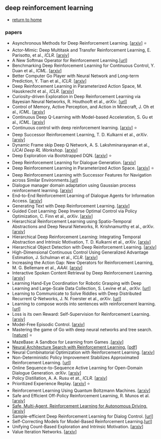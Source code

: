 ## deep reinforcement learning

- [return to home](../../README.md)

### papers

- Asynchronous Methods for Deep Reinforcement Learning. [[arxiv](http://arxiv.org/abs/1602.01783)] :star: 
- Actor-Mimic: Deep Multitask and Transfer Reinforcement Learning, E. Parisotto, et al., *ICLR*. [[arxiv](http://arxiv.org/abs/1511.06342)]
- A New Softmax Operator for Reinforcement Learning.[[url](https://128.84.21.199/abs/1612.05628?context=cs)]
- Benchmarking Deep Reinforcement Learning for Continuous Control, Y. Duan et al., *ICML*. [[arxiv](https://arxiv.org/abs/1604.06778)]
- Better Computer Go Player with Neural Network and Long-term Prediction, Y. Tian et al., *ICLR*. [[arxiv](http://arxiv.org/abs/1511.06410)]
- Deep Reinforcement Learning in Parameterized Action Space, M. Hausknecht et al., *ICLR*. [[arxiv](http://arxiv.org/abs/1511.04143)]
- Curiosity-driven Exploration in Deep Reinforcement Learning via Bayesian Neural Networks, R. Houthooft et al., *arXiv*. [[url](http://arxiv.org/abs/1605.09674)]
- Control of Memory, Active Perception, and Action in Minecraft, J. Oh et al., *ICML*. [[arxiv](http://arxiv.org/abs/1605.09128)]
- Continuous Deep Q-Learning with Model-based Acceleration, S. Gu et al., *ICML*. [[arxiv](http://arxiv.org/abs/1603.00748)]
- Continuous control with deep reinforcement learning. [[arxiv](http://arxiv.org/abs/1509.02971)] :star: 
- Deep Successor Reinforcement Learning, T. D. Kulkarni et al., *arXiv*. [[arxiv](http://arxiv.org/abs/1606.02396)]
- Dynamic Frame skip Deep Q Network, A. S. Lakshminarayanan et al., *IJCAI Deep RL Workshop*. [[arxiv](http://arxiv.org/abs/1605.05365)]
- Deep Exploration via Bootstrapped DQN. [[arxiv](http://arxiv.org/abs/1602.04621)] :star: 
- Deep Reinforcement Learning for Dialogue Generation. [[arxiv](https://arxiv.org/abs/1606.01541)]
- Deep Reinforcement Learning in Parameterized Action Space. [[arxiv](http://arxiv.org/abs/1511.04143)] :star: 
- Deep Reinforcement Learning with Successor Features for Navigation across Similar Environments.[[url](https://scirate.com/arxiv/1612.05533)]
- Dialogue manager domain adaptation using Gaussian process reinforcement learning. [[arxiv](https://arxiv.org/abs/1609.02846)]
- End-to-End Reinforcement Learning of Dialogue Agents for Information Access. [[arxiv](https://arxiv.org/abs/1609.00777)]
- Generating Text with Deep Reinforcement Learning. [[arxiv](https://arxiv.org/abs/1510.09202)]
- Guided Cost Learning: Deep Inverse Optimal Control via Policy Optimization, C. Finn et al., *arXiv*. [[arxiv](http://arxiv.org/abs/1603.00448)]
- Hierarchical Reinforcement Learning using Spatio-Temporal Abstractions and Deep Neural Networks, R. Krishnamurthy et al., *arXiv*. [[arxiv](https://arxiv.org/abs/1605.05359)]
- Hierarchical Deep Reinforcement Learning: Integrating Temporal Abstraction and Intrinsic Motivation, T. D. Kulkarni et al., *arXiv*. [[arxiv](https://arxiv.org/abs/1604.06057)]
- Hierarchical Object Detection with Deep Reinforcement Learning. [[arxiv](https://arxiv.org/abs/1611.03718)]
- High-Dimensional Continuous Control Using Generalized Advantage Estimation, J. Schulman et al., *ICLR*. [[arxiv](http://arxiv.org/abs/1506.02438)]
- Increasing the Action Gap: New Operators for Reinforcement Learning, M. G. Bellemare et al., *AAAI*. [[arxiv](http://arxiv.org/abs/1512.04860)]
- Interactive Spoken Content Retrieval by Deep Reinforcement Learning. [[arxiv](https://arxiv.org/abs/1609.05234)]
- Learning Hand-Eye Coordination for Robotic Grasping with Deep Learning and Large-Scale Data Collection, S. Levine et al., *arXiv*. [[url](http://arxiv.org/abs/1603.02199)]
- Learning to Communicate to Solve Riddles with Deep Distributed Recurrent Q-Networks, J. N. Foerster et al., *arXiv*. [[url](http://arxiv.org/abs/1602.02672)]
- Learning to compose words into sentences with reinforcement learning. [[url](https://www.google.com.hk/url?sa=t&rct=j&q=&esrc=s&source=web&cd=3&cad=rja&uact=8&ved=0ahUKEwim56OJ1I_RAhUJi1QKHcDRAEYQFgg2MAI&url=https%3A%2F%2Fwww.reddit.com%2Fr%2FMachineLearning%2Fcomments%2F5b373g%2Fr_learning_to_compose_words_into_sentences_with%2F&usg=AFQjCNFBoour5fTqAiKQF1NXNon2e-j9pA)]
- Loss is its own Reward: Self-Supervision for Reinforcement Learning.[[arxiv](https://arxiv.org/abs/1612.07307)]
- Model-Free Episodic Control. [[arxiv](http://arxiv.org/abs/1606.04460)]
- Mastering the game of Go with deep neural networks and tree search. [[nature](http://www.nature.com/nature/journal/v529/n7587/full/nature16961.html)] :star: 
- MazeBase: A Sandbox for Learning from Games .[[arxiv](http://arxiv.org/abs/1511.07401)]
- [Neural Architecture Search with Reinforcement Learning.](https://mp.weixin.qq.com/s?__biz=MzI0ODcxODk5OA==&mid=2247483966&idx=1&sn=e3fde0461e10e220aca322ca9395958c) [[pdf](https://openreview.net/pdf?id=r1Ue8Hcxg)]
- Neural Combinatorial Optimization with Reinforcement Learning. [[arxiv](https://arxiv.org/abs/1611.09940)]
- Non-Deterministic Policy Improvement Stabilizes Approximated Reinforcement Learning. [[url](https://ewrl.files.wordpress.com/2016/11/ewrl13-2016-submission_2.pdf)]
- Online Sequence-to-Sequence Active Learning for Open-Domain Dialogue Generation. *arXiv*. [[arxiv](https://arxiv.org/abs/1612.03929)]
- Policy Distillation, A. A. Rusu et at., *ICLR*. [[arxiv](http://arxiv.org/abs/1511.06295)]
- Prioritized Experience Replay. [[arxiv](http://arxiv.org/abs/1511.05952)] :star:
- Reinforcement Learning Using Quantum Boltzmann Machines. [[arxiv](https://arxiv.org/abs/1612.05695)]
- Safe and Efficient Off-Policy Reinforcement Learning, R. Munos et al.[[arxiv](https://arxiv.org/abs/1606.02647)]
- [Safe, Multi-Agent, Reinforcement Learning for Autonomous Driving.](https://zhuanlan.zhihu.com/p/25673276) [[arxiv](https://arxiv.org/abs/1610.03295)]
- Sample-efficient Deep Reinforcement Learning for Dialog Control. [[url](https://scirate.com/arxiv/1612.06000)]
- Self-Correcting Models for Model-Based Reinforcement Learning.[[url](https://scirate.com/arxiv/1612.06018)]
- Unifying Count-Based Exploration and Intrinsic Motivation. [[arxiv](https://arxiv.org/abs/1606.01868)]
- Value Iteration Networks. [[arxiv](http://arxiv.org/abs/1602.02867)]
